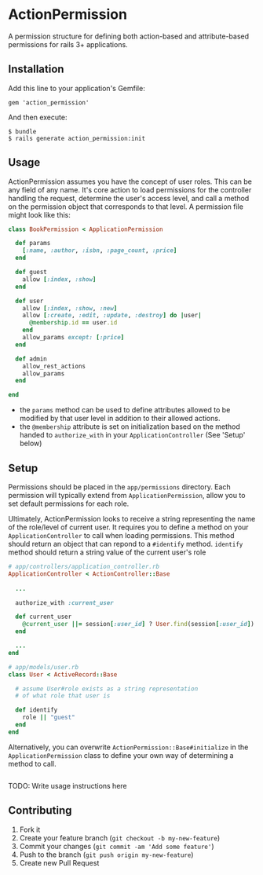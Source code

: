 # ActionPermission

A permission structure for defining both action-based and attribute-based permissions for rails 3+ applications. 

## Installation

Add this line to your application's Gemfile:

    gem 'action_permission'

And then execute:

    $ bundle
    $ rails generate action_permission:init

## Usage

ActionPermission assumes you have the concept of user roles. This can be any field of any name. It's core action to load permissions for the controller handling the request, determine the user's access level, and call a method on the permission object that corresponds to that level. A permission file might look like this:

```ruby
class BookPermission < ApplicationPermission

  def params
    [:name, :author, :isbn, :page_count, :price]
  end

  def guest
    allow [:index, :show]
  end

  def user
    allow [:index, :show, :new]
    allow [:create, :edit, :update, :destroy] do |user|
      @membership.id == user.id
    end
    allow_params except: [:price]
  end

  def admin
    allow_rest_actions
    allow_params
  end

end
```

- the `params` method can be used to define attributes allowed to be modified by that user level in addition to their allowed actions.
- the `@membership` attribute is set on initialization based on the method handed to `authorize_with` in your `ApplicationController` (See 'Setup' below)


## Setup

Permissions should be placed in the `app/permissions` directory. Each permission will typically extend from `ApplicationPermission`, allow you to set default permissions for each role. 

Ultimately, ActionPermission looks to receive a string representing the name of the role/level of current user. It requires you to define a method on your `ApplicationController` to call when loading permissions. This method should return an object that can repond to a `#identify` method. `identify` method should return a string value of the current user's role

```ruby
# app/controllers/application_controller.rb
ApplicationController < ActionController::Base
  
  ...

  authorize_with :current_user

  def current_user
    @current_user ||= session[:user_id] ? User.find(session[:user_id]) : User.new
  end

  ...
end

# app/models/user.rb
class User < ActiveRecord::Base

  # assume User#role exists as a string representation
  # of what role that user is

  def identify
    role || "guest"
  end
end

```

Alternatively, you can overwrite `ActionPermission::Base#initialize` in the `ApplicationPermission` class to define your own way of determining a method to call.

```ruby


```

TODO: Write usage instructions here

## Contributing

1. Fork it
2. Create your feature branch (`git checkout -b my-new-feature`)
3. Commit your changes (`git commit -am 'Add some feature'`)
4. Push to the branch (`git push origin my-new-feature`)
5. Create new Pull Request

